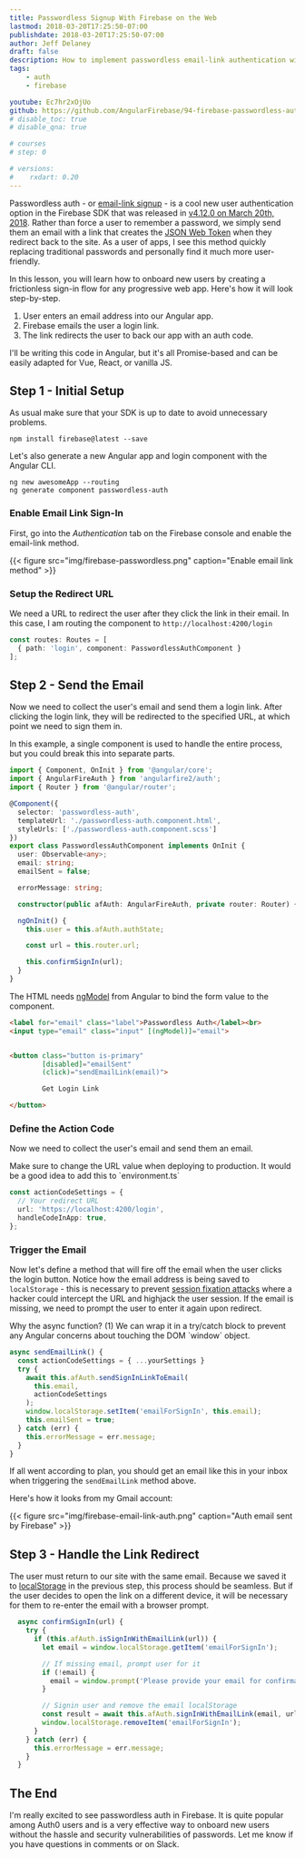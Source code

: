 ```yaml
---
title: Passwordless Signup With Firebase on the Web
lastmod: 2018-03-20T17:25:50-07:00
publishdate: 2018-03-20T17:25:50-07:00
author: Jeff Delaney
draft: false
description: How to implement passwordless email-link authentication with Firebase and Angular
tags: 
    - auth
    - firebase

youtube: Ec7hr2xOjUo
github: https://github.com/AngularFirebase/94-firebase-passwordless-auth
# disable_toc: true
# disable_qna: true

# courses
# step: 0

# versions:
#    rxdart: 0.20
---
```

Passwordless auth - or [email-link signup](https://firebase.google.com/docs/auth/web/email-link-auth) - is a cool new user authentication option in the Firebase SDK that was released in [v4.12.0 on March 20th, 2018](https://firebase.google.com/support/release-notes/js#4.12.0). Rather than force a user to remember a password, we simply send them an email with a link that creates the [JSON Web Token](https://jwt.io/) when they redirect back to the site. As a user of apps, I see this method quickly replacing traditional passwords and personally find it much more user-friendly.  

In this lesson, you will learn how to onboard new users by creating a frictionless sign-in flow for any progressive web app. Here's how it will look step-by-step. 

1. User enters an email address into our Angular app.
2. Firebase emails the user a login link.
3. The link redirects the user to back our app with an auth code. 

<p class="tip">I'll be writing this code in Angular, but it's all Promise-based and can be easily adapted for Vue, React, or vanilla JS.</p>  

## Step 1 - Initial Setup

As usual make sure that your SDK is up to date to avoid unnecessary problems.
```shell
npm install firebase@latest --save
```

Let's also generate a new Angular app and login component with the Angular CLI. 

```shell
ng new awesomeApp --routing
ng generate component passwordless-auth
```

### Enable Email Link Sign-In

First, go into the *Authentication* tab on the Firebase console and enable the email-link method. 


{{< figure src="img/firebase-passwordless.png" caption="Enable email link method" >}}

### Setup the Redirect URL

We need a URL to redirect the user after they click the link in their email. In this case, I am routing the component to `http://localhost:4200/login`

```typescript
const routes: Routes = [
  { path: 'login', component: PasswordlessAuthComponent }
];
```

## Step 2 - Send the Email

Now we need to collect the user's email and send them a login link. After clicking the login link, they will be redirected to the specified URL, at which point we need to sign them in. 

In this example, a single component is used to handle the entire process, but you could break this into separate parts.

```typescript
import { Component, OnInit } from '@angular/core';
import { AngularFireAuth } from 'angularfire2/auth';
import { Router } from '@angular/router';

@Component({
  selector: 'passwordless-auth',
  templateUrl: './passwordless-auth.component.html',
  styleUrls: ['./passwordless-auth.component.scss']
})
export class PasswordlessAuthComponent implements OnInit {
  user: Observable<any>;
  email: string;
  emailSent = false;

  errorMessage: string;

  constructor(public afAuth: AngularFireAuth, private router: Router) {}

  ngOnInit() {
    this.user = this.afAuth.authState;

    const url = this.router.url;

    this.confirmSignIn(url);
  }
}
```

The HTML needs [ngModel](https://angular.io/api/forms/NgModel) from Angular to bind the form value to the component. 

```html
<label for="email" class="label">Passwordless Auth</label><br>
<input type="email" class="input" [(ngModel)]="email">


<button class="button is-primary" 
        [disabled]="emailSent" 
        (click)="sendEmailLink(email)">

        Get Login Link

</button>
```

### Define the Action Code

Now we need to collect the user's email and send them an email. 

<p class="info">Make sure to change the URL value when deploying to production. It would be a good idea to add this to `environment.ts`</p>

```typescript
const actionCodeSettings = {
  // Your redirect URL
  url: 'https://localhost:4200/login', 
  handleCodeInApp: true,
};
```

### Trigger the Email

Now let's define a method that will fire off the email when the user clicks the login button.  Notice how the email address is being saved to `localStorage` - this is necessary to prevent [session fixation attacks](https://en.wikipedia.org/wiki/Session_fixation) where a hacker could intercept the URL and highjack the user session. If the email is missing, we need to prompt the user to enter it again upon redirect.  

<p class="info">Why the async function? (1) We can wrap it in a try/catch block to prevent any Angular concerns about touching the DOM `window` object.</p>

```typescript
async sendEmailLink() {
  const actionCodeSettings = { ...yourSettings }
  try {
    await this.afAuth.sendSignInLinkToEmail(
      this.email,
      actionCodeSettings
    );
    window.localStorage.setItem('emailForSignIn', this.email);
    this.emailSent = true;
  } catch (err) {
    this.errorMessage = err.message;
  }
}
```

If all went according to plan, you should get an email like this in your inbox when triggering the `sendEmailLink` method above. 

Here's how it looks from my Gmail account:

{{< figure src="img/firebase-email-link-auth.png" caption="Auth email sent by Firebase" >}}


## Step 3 - Handle the Link Redirect

The user must return to our site with the same email. Because we saved it to [localStorage](https://developer.mozilla.org/en-US/docs/Web/API/Window/localStorage) in the previous step, this process should be seamless. But if the user decides to open the link on a different device, it will be necessary for them to re-enter the email with a browser prompt. 

```typescript
  async confirmSignIn(url) {
    try {
      if (this.afAuth.isSignInWithEmailLink(url)) {
        let email = window.localStorage.getItem('emailForSignIn');

        // If missing email, prompt user for it
        if (!email) {
          email = window.prompt('Please provide your email for confirmation');
        }

        // Signin user and remove the email localStorage
        const result = await this.afAuth.signInWithEmailLink(email, url);
        window.localStorage.removeItem('emailForSignIn');
      }
    } catch (err) {
      this.errorMessage = err.message;
    }
  }
```

## The End

I'm really excited to see passwordless auth in Firebase. It is quite popular among Auth0 users and is a very effective way to onboard new users without the hassle and security vulnerabilities of passwords. Let me know if you have questions in comments or on Slack. 